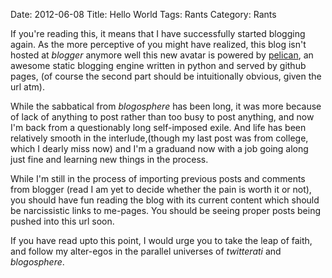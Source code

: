 Date: 2012-06-08
Title: Hello World
Tags: Rants
Category: Rants

If you're reading this, it means that I have successfully started
blogging again. As the more perceptive of you might have
realized, this blog isn't hosted at *blogger* anymore well this new
avatar is powered by [pelican](pelican.notmyidea.org), an awesome
static blogging engine written in python and served by github pages,
(of course the second part should be intuitionally obvious, given the
url atm). 

While the sabbatical from *blogosphere* has been long, it was more
because of lack of anything to post rather than too busy to post
anything, and now I'm back from a questionably long self-imposed
exile. And life has been relatively smooth in the interlude,(though my
last post was from college, which I dearly miss now) and I'm a
graduand now with a job going along just fine and learning new things
in the process.

While I'm still in the process of importing previous posts and
comments from blogger (read I am yet to decide whether the pain is
worth it or not), you should have fun reading the blog with its
current content which should be narcissistic links to me-pages. You
should be seeing proper posts being pushed into this url soon.

If you have read upto this point, I would urge you to take the leap of
faith, and follow my alter-egos in the parallel universes of
*twitterati* and *blogosphere*. 
